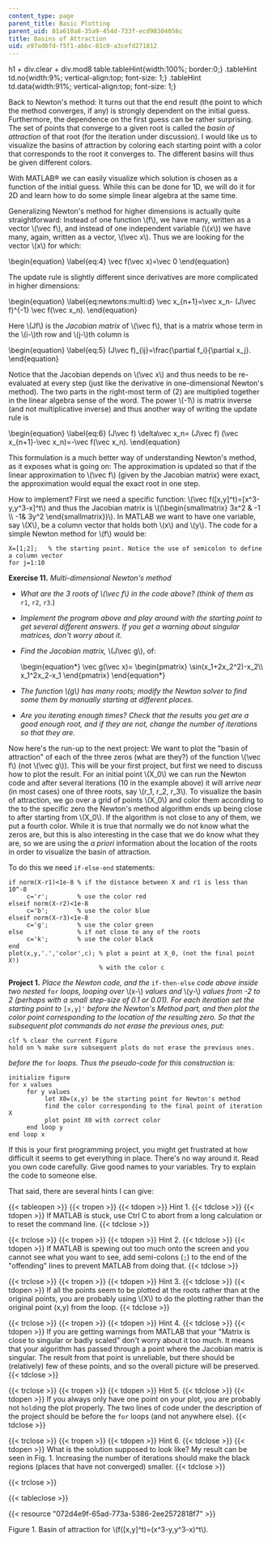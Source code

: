 ```yaml
---
content_type: page
parent_title: Basic Plotting
parent_uid: 81a610a8-35a9-454d-733f-ecd98304058c
title: Basins of Attraction
uid: e97ad6fd-f5f1-abbc-81c0-a3cefd271812
---
```


h1 + div.clear + div.mod8 table.tableHint{width:100%; border:0;} .tableHint td.no{width:9%; vertical-align:top; font-size: 1;} .tableHint td.data{width:91%; vertical-align:top; font-size: 1;}

Back to Newton's method: It turns out that the end result (the point to which the method converges, if any) is strongly dependent on the initial guess. Furthermore, the dependence on the first guess can be rather surprising. The set of points that converge to a given root is called the _basin of attraction_ of that root (for the iteration under discussion). I would like us to visualize the basins of attraction by coloring each starting point with a color that corresponds to the root it converges to. The different basins will thus be given different colors.

With MATLAB® we can easily visualize which solution is chosen as a function of the initial guess. While this can be done for 1D, we will do it for 2D and learn how to do some simple linear algebra at the same time.

Generalizing Newton's method for higher dimensions is actually quite straightforward: Instead of one function \\(f\\), we have many, written as a vector \\(\\vec f\\), and instead of one independent variable (\\(x\\)) we have many, again, written as a vector, \\(\\vec x\\). Thus we are looking for the vector \\(x\\) for which:

\\begin{equation} \\label{eq:4} \\vec f(\\vec x)=\\vec 0 \\end{equation}

The update rule is slightly different since derivatives are more complicated in higher dimensions:

\\begin{equation} \\label{eq:newtons:multi:d} \\vec x\_{n+1}=\\vec x\_n- (J\\vec f)^{-1} \\vec f(\\vec x\_n). \\end{equation}

Here \\(Jf\\) is the _Jacobian matrix_ of \\(\\vec f\\), that is a matrix whose term in the \\(i-\\)th row and \\(j-\\)th column is

\\begin{equation} \\label{eq:5} (J\\vec f)\_{ij}=\\frac{\\partial f\_i}{\\partial x\_j}. \\end{equation}

Notice that the Jacobian depends on \\(\\vec x\\) and thus needs to be re-evaluated at every step (just like the derivative in one-dimensional Newton's method). The two parts in the right-most term of (2) are multiplied together in the linear algebra sense of the word. The power \\(-1\\) is matrix inverse (and not multiplicative inverse) and thus another way of writing the update rule is

\\begin{equation} \\label{eq:6} (J\\vec f) \\delta\\vec x\_n= (J\\vec f) (\\vec x\_{n+1}-\\vec x\_n)=-\\vec f(\\vec x\_n). \\end{equation}

This formulation is a much better way of understanding Newton's method, as it exposes what is going on: The approximation is updated so that if the linear approximation to \\(\\vec f\\) (given by the Jacobian matrix) were exact, the approximation would equal the exact root in one step.

How to implement? First we need a specific function: \\(\\vec f(\[x,y\]^t)=\[x^3-y,y^3-x\]^t\\) and thus the Jacobian matrix is \\((\\begin{smallmatrix} 3x^2 & -1 \\\\ -1& 3y^2 \\end{smallmatrix})\\). In MATLAB we want to have one variable, say \\(X\\), be a column vector that holds both \\(x\\) and \\(y\\). The code for a simple Newton method for \\(f\\) would be:

```
X=[1;2];   % the starting point. Notice the use of semicolon to define a column vector
for j=1:10 
```

**Exercise 11.** _Multi-dimensional Newton's method_

*   _What are the 3 roots of \\(\\vec f\\) in the code above? (think of them as_ `r1`, `r2`, `r3`.)
*   _Implement the program above and play around with the starting point to get several different answers. If you get a warning about singular matrices, don't worry about it._
*   _Find the Jacobian matrix,_ \\(J\\vec g\\), of:
    
    \\begin{equation\*} \\vec g(\\vec x)= \\begin{pmatrix} \\sin(x\_1+2x\_2^2)-x\_2\\\\ x\_1^2x\_2-x\_1 \\end{pmatrix} \\end{equation\*}
    
*   _The function \\(g\\) has many roots; modify the Newton solver to find some them by manually starting at different places._
*   _Are you iterating enough times? Check that the results you get are a good enough root, and if they are not, change the number of iterations so that they are._

Now here's the run-up to the next project: We want to plot the "basin of attraction" of each of the three zeros (what are they?) of the function \\(\\vec f\\) (not \\(\\vec g\\)). This will be your first project, but first we need to discuss how to plot the result. For an initial point \\(X\_0\\) we can run the Newton code and after several iterations (10 in the example above) it will arrive _near_ (in most cases) one of three roots, say \\(r\_1, r\_2, r\_3\\). To visualize the basin of attraction, we go over a grid of points \\(X\_0\\) and color them according to the to the specific zero the Newton's method algorithm ends up being close to after starting from \\(X\_0\\). If the algorithm is not close to any of them, we put a fourth color. While it is true that normally we do not know what the zeros are, but this is also interesting in the case that we do know what they are, so we are using the _a priori_ information about the location of the roots in order to visualize the basin of attraction.

To do this we need `if-else-end` statements:

```
if norm(X-r1)<1e-8 % if the distance between X and r1 is less than 10^-8
     c='r';        % use the color red
elseif norm(X-r2)<1e-8
     c='b';        % use the color blue
elseif norm(X-r3)<1e-8
     c='g';        % use the color green
else               % if not close to any of the roots
     c='k';        % use the color black
end
plot(x,y,'.','color',c); % plot a point at X_0, (not the final point X!)
                         % with the color c
```

**Project 1.** _Place the Newton code, and the_ `if-then-else` _code above inside two nested_ `for` _loops, looping over_ \\(x-\\) _values and_ \\(y-\\) _values from -2 to 2 (perhaps with a small step-size of 0.1 or 0.01). For each iteration set the starting point to_ `[x,y]'` _before the Newton's Method part, and then plot the color point corresponding to the location of the resulting zero. So that the subsequent plot commands do not erase the previous ones, put:_

```
clf % clear the current Figure
hold on % make sure subsequent plots do not erase the previous ones.
```

_before the_ `for` _loops. Thus the pseudo-code for this construction is:_

```
initialize figure
for x values
     for y values
          let X0=(x,y) be the starting point for Newton's method
          find the color corresponding to the final point of iteration X
          plot point X0 with correct color
     end loop y
end loop x
```

If this is your first programming project, you might get frustrated at how difficult it seems to get everything in place. There's no way around it. Read you own code carefully. Give good names to your variables. Try to explain the code to someone else.

That said, there are several hints I can give:

{{< tableopen >}}
{{< tropen >}}
{{< tdopen >}}
Hint 1.
{{< tdclose >}}
{{< tdopen >}}
If MATLAB is stuck, use Ctrl C to abort from a long calculation or to reset the command line.
{{< tdclose >}}

{{< trclose >}}
{{< tropen >}}
{{< tdopen >}}
Hint 2.
{{< tdclose >}}
{{< tdopen >}}
If MATLAB is spewing out too much onto the screen and you cannot see what you want to see, add semi-colons (`;`) to the end of the "offending" lines to prevent MATLAB from doing that.
{{< tdclose >}}

{{< trclose >}}
{{< tropen >}}
{{< tdopen >}}
Hint 3.
{{< tdclose >}}
{{< tdopen >}}
If all the points seem to be plotted at the roots rather than at the original points, you are probably using \\(X\\) to do the plotting rather than the original point (x,y) from the loop.
{{< tdclose >}}

{{< trclose >}}
{{< tropen >}}
{{< tdopen >}}
Hint 4.
{{< tdclose >}}
{{< tdopen >}}
If you are getting warnings from MATLAB that your "Matrix is close to singular or badly scaled" don't worry about it too much. It means that your algorithm has passed through a point where the Jacobian matrix is singular. The result from that point is unreliable, but there should be (relatively) few of these points, and so the overall picture will be preserved.
{{< tdclose >}}

{{< trclose >}}
{{< tropen >}}
{{< tdopen >}}
Hint 5.
{{< tdclose >}}
{{< tdopen >}}
If you always only have one point on your plot, you are probably not `hold`ing the plot properly. The two lines of code under the description of the project should be before the `for` loops (and not anywhere else).
{{< tdclose >}}

{{< trclose >}}
{{< tropen >}}
{{< tdopen >}}
Hint 6.
{{< tdclose >}}
{{< tdopen >}}
What is the solution supposed to look like? My result can be seen in Fig. 1. Increasing the number of iterations should make the black regions (places that have not converged) smaller.
{{< tdclose >}}

{{< trclose >}}

{{< tableclose >}}

{{< resource "072d4e9f-65ad-773a-5386-2ee2572818f7" >}}

Figure 1. Basin of attraction for \\(f(\[x,y\]^t)=(x^3-y,y^3-x)^t\\).